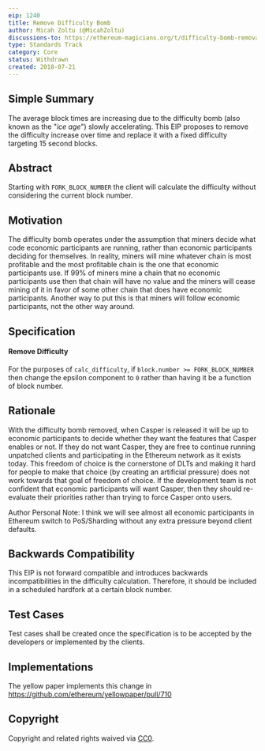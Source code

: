 ```yaml
---
eip: 1240
title: Remove Difficulty Bomb
author: Micah Zoltu (@MicahZoltu)
discussions-to: https://ethereum-magicians.org/t/difficulty-bomb-removal/832
type: Standards Track
category: Core
status: Withdrawn
created: 2018-07-21
---
```


## Simple Summary
The average block times are increasing due to the difficulty bomb (also known as the "_ice age_") slowly accelerating. This EIP proposes to remove the difficulty increase over time and replace it with a fixed difficulty targeting 15 second blocks.

## Abstract
Starting with `FORK_BLOCK_NUMBER` the client will calculate the difficulty without considering the current block number.

## Motivation
The difficulty bomb operates under the assumption that miners decide what code economic participants are running, rather than economic participants deciding for themselves.  In reality, miners will mine whatever chain is most profitable and the most profitable chain is the one that economic participants use.  If 99% of miners mine a chain that no economic participants use then that chain will have no value and the miners will cease mining of it in favor of some other chain that does have economic participants.  Another way to put this is that miners will follow economic participants, not the other way around.

## Specification
#### Remove Difficulty
For the purposes of `calc_difficulty`, if `block.number >= FORK_BLOCK_NUMBER` then change the epsilon component to `0` rather than having it be a function of block number.

## Rationale
With the difficulty bomb removed, when Casper is released it will be up to economic participants to decide whether they want the features that Casper enables or not.  If they do not want Casper, they are free to continue running unpatched clients and participating in the Ethereum network as it exists today.  This freedom of choice is the cornerstone of DLTs and making it hard for people to make that choice (by creating an artificial pressure) does not work towards that goal of freedom of choice.  If the development team is not confident that economic participants will want Casper, then they should re-evaluate their priorities rather than trying to force Casper onto users.

Author Personal Note: I think we will see almost all economic participants in Ethereum switch to PoS/Sharding without any extra pressure beyond client defaults.

## Backwards Compatibility
This EIP is not forward compatible and introduces backwards incompatibilities in the difficulty calculation. Therefore, it should be included in a scheduled hardfork at a certain block number.

## Test Cases
Test cases shall be created once the specification is to be accepted by the developers or implemented by the clients.

## Implementations
The yellow paper implements this change in https://github.com/ethereum/yellowpaper/pull/710

## Copyright
Copyright and related rights waived via [CC0](../LICENCE).
